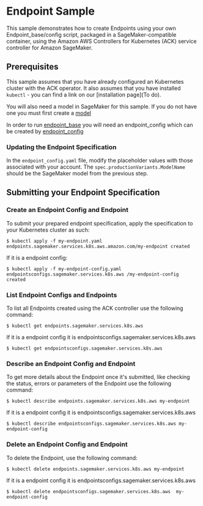 # Endpoint Sample

This sample demonstrates how to create Endpoints using your own Endpoint_base/config script, packaged in a SageMaker-compatible container, using the Amazon AWS Controllers for Kubernetes (ACK) service controller for Amazon SageMaker.   

## Prerequisites

This sample assumes that you have already configured an Kubernetes cluster with the ACK operator. It also assumes that you have installed `kubectl` - you can find a link on our [installation page](To do).

You will also need a model in SageMaker for this sample. If you do not have one you must first create a [model](/samples/model/README.md)

In order to run [endpoint_base](/samples/endpoint/endpoint_base.yaml) you will need an endpoint_config which can be created by [endpoint_config](/samples/endpoint/endpoint_config.yaml)

### Updating the Endpoint Specification

In the `endpoint_config.yaml` file, modify the placeholder values with those associated with your account. The `spec.productionVariants.ModelName` should be the SageMaker model from the previous step.  

## Submitting your Endpoint Specification

### Create an Endpoint Config and Endpoint

To submit your prepared endpoint specification, apply the specification to your Kubernetes cluster as such:
```
$ kubectl apply -f my-endpoint.yaml
endpoints.sagemaker.services.k8s.aws.amazon.com/my-endpoint created
```
If it is a endpoint config:
```
$ kubectl apply -f my-endpoint-config.yaml
endpointsconfigs.sagemaker.services.k8s.aws /my-endpoint-config created
```

### List Endpoint Configs and Endpoints

To list all Endpoints created using the ACK controller use the following command:
```
$ kubectl get endpoints.sagemaker.services.k8s.aws
```
If it is a endpoint config it is endpointsconfigs.sagemaker.services.k8s.aws  
```
$ kubectl get endpointsconfigs.sagemaker.services.k8s.aws
```

### Describe an Endpoint Config and Endpoint

To get more details about the Endpoint once it's submitted, like checking the status, errors or parameters of the Endpoint use the following command:
```
$ kubectl describe endpoints.sagemaker.services.k8s.aws my-endpoint
```

If it is a endpoint config it is endpointsconfigs.sagemaker.services.k8s.aws  
```
$ kubectl describe endpointsconfigs.sagemaker.services.k8s.aws my-endpoint-config
```

### Delete an Endpoint Config and Endpoint

To delete the Endpoint, use the following command:
```
$ kubectl delete endpoints.sagemaker.services.k8s.aws my-endpoint
```

If it is a endpoint config it is endpointsconfigs.sagemaker.services.k8s.aws  
```
$ kubectl delete endpointsconfigs.sagemaker.services.k8s.aws  my-endpoint-config
```
